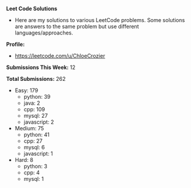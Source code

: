 **Leet Code Solutions**

- Here are my solutions to various LeetCode problems. Some solutions are answers to the same problem but use different languages/approaches.

**Profile:**

- https://leetcode.com/u/ChloeCrozier

**Submissions This Week:** 12

**Total Submissions:** 262
- Easy: 179
  - python: 39
  - java: 2
  - cpp: 109
  - mysql: 27
  - javascript: 2
- Medium: 75
  - python: 41
  - cpp: 27
  - mysql: 6
  - javascript: 1
- Hard: 8
  - python: 3
  - cpp: 4
  - mysql: 1